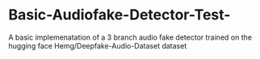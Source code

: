 # Basic-Audiofake-Detector-Test-

A basic implemenatation of a 3 branch audio fake detector trained on the hugging face Hemg/Deepfake-Audio-Dataset dataset